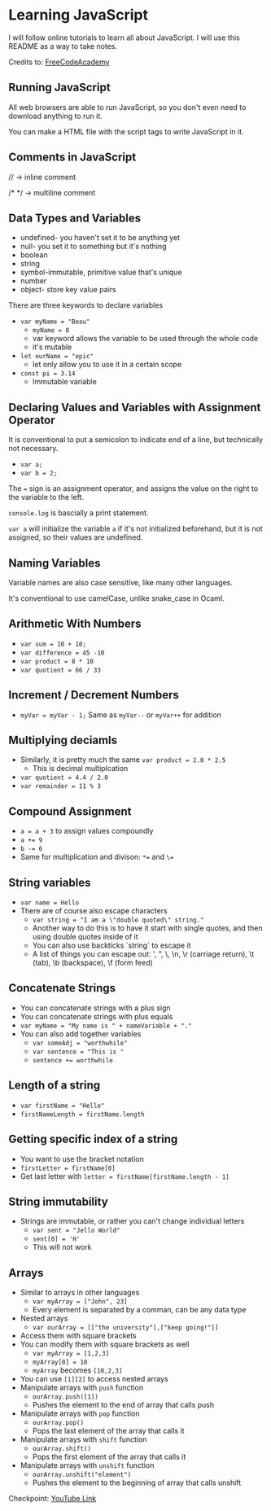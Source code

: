# Learning JavaScript

I will follow online tutorials to learn all about JavaScript. I will use this README as a way to take notes. 

Credits to: [FreeCodeAcademy](https://youtu.be/PkZNo7MFNFg)

## Running JavaScript
All web browsers are able to run JavaScript, so you don't even need to download anything to run it.

You can make a HTML file with the script tags to write JavaScript in it.

## Comments in JavaScript
// -> inline comment 

/* */ -> multiline comment  


## Data Types and Variables
- undefined- you haven't set it to be anything yet
- null- you set it to something but it's nothing
- boolean
- string
- symbol-immutable, primitive value that's unique
- number
- object- store key value pairs

There are three keywords to declare variables 
- `var myName = "Beau"`
  - `myName = 8`
  - var keyword allows the variable to be used through the whole code
  - it's mutable
- `let ourName = "epic" `
  - let only allow you to use it in a certain scope
- `const pi = 3.14`
  - Immutable variable

## Declaring Values and Variables with Assignment Operator
It is conventional to put a semicolon to indicate end of a line, but technically not necessary. 
- `var a;`
- `var b = 2;`

The `=` sign is an assignment operator, and assigns the value on the right to the variable to the left.

`console.log` is bascially a print statement. 

`var a` will initialize the variable `a` if it's not initialized beforehand, but it is not assigned, so their values are undefined.

## Naming Variables
Variable names are also case sensitive, like many other languages.

It's conventional to use camelCase, unlike snake_case in Ocaml.

## Arithmetic With Numbers
- `var sum = 10 + 10;`
- `var difference = 45 -10`
- `var product = 8 * 10 `
- `var quotient = 66 / 33`

## Increment / Decrement Numbers
- `myVar = myVar - 1;`
Same as `myVar--` or `myVar++` for addition

## Multiplying deciamls 
- Similarly, it is pretty much the same `var product = 2.0 * 2.5`
  - This is decimal multiplcation
- `var quotient = 4.4 / 2.0`
- `var remainder = 11 % 3`

## Compound Assignment
- `a = a + 3` to assign values compoundly
- `a += 9`
- `b -= 6` 
- Same for multiplication and divison: `*=` and `\=`

## String variables 
- `var name = Hello`
- There are of course also escape characters
  - `var string = "I am a \"double quoted\" string."` 
  - Another way to do this is to have it start with single quotes, and then using double quotes inside of it 
  - You can also use backticks \`string\` to escape it
  - A list of things you can escape out: \', \", \\, \n, \r (carriage return), \t (tab), \b (backspace), \f (form feed)

## Concatenate Strings
- You can concatenate strings with a plus sign
- You can concatenate strings with plus equals
- `var myName = "My name is " + nameVariable + "."`
- You can also add together variables 
  - `var someAdj = "worthwhile"`
  - `var sentence = "This is "`
  - `sentence += worthwhile`

## Length of a string
- `var firstName = "Hello"`
- `firstNameLength = firstName.length`

## Getting specific index of a string
- You want to use the bracket notation
- `firstLetter = firstName[0]`
- Get last letter with `letter = firstName[firstName.length - 1]`

## String immutability
- Strings are immutable, or rather you can't change individual letters
  - `var sent = "Jello World"`
  - `sent[0] = 'H'`
  - This will not work

## Arrays 
- Similar to arrays in other languages 
  - `var myArray = ["John", 23]`
  - Every element is separated by a comman, can be any data type
- Nested arrays
  - `var ourArray = [["the university"],["keep going!"]]`
- Access them with square brackets
- You can modify them with square brackets as well
  - `var myArray = [1,2,3]`
  - `myArray[0] = 10`
  - `myArray` becomes `[10,2,3]`
- You can use `[1][2]` to access nested arrays
- Manipulate arrays with `push` function
  - `ourArray.push([1])`
  - Pushes the element to the end of array that calls push
- Manipulate arrays with `pop` function
  - `ourArray.pop()`
  - Pops the last element of the array that calls it
- Manipulate arrays with `shift` function
  - `ourArray.shift()`
  - Pops the first element of the array that calls it
- Manipulate arrays with `unshift` function
  - `ourArray.unshift("element")`
  - Pushes the element to the beginning of array that calls unshift


Checkpoint: [YouTube Link](https://youtu.be/PkZNo7MFNFg?t=3342)
